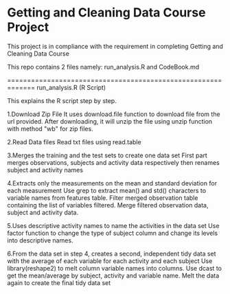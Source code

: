 # Getting and Cleaning Data Course Project

This project is in compliance with the requirement in completing Getting and Cleaning Data Course

This repo contains 2 files namely: run_analysis.R and CodeBook.md

=============================================================
run_analysis.R (R Script)

This explains the R script step by step.

1.Download Zip File
  It uses download.file function to download file from the url provided. After downloading, it will
  unzip the file using unzip function with method "wb" for zip files.

2.Read Data files
  Read txt files using read.table

3.Merges the training and the test sets to create one data set
  First part merges observations, subjects and activity data respectively then renames subject 
  and activity names

4.Extracts only the measurements on the mean and standard deviation for each measurement
  Use grep to extract mean() and std() characters to variable names from features table.
  Filter merged observation table containing the list of variables filtered.
  Merge filtered observation data, subject and activity data.
  
5.Uses descriptive activity names to name the activities in the data set
  Use factor function to change the type of subject column and change its levels into descriptive
  names.
  
6.From the data set in step 4, creates a second, independent tidy data set with the average of each 
 variable for each activity and each subject
  Use library(reshape2) to melt column variable names into columns.
  Use dcast to get the mean/average by subject, activity and variable name.
  Melt the data again to create the final tidy data set

